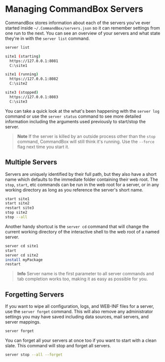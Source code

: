 # Managing CommandBox Servers

CommandBox stores information about each of the servers you've ever started inside `~/.CommandBox/servers.json` so it can remember settings from one run to the next.  You can see an overview of your servers and what state they're in with the `server list` command.  

```bash
server list

site1 (starting)
  https://127.0.0.1:8081
  C:\site1

site1 (running)
  https://127.0.0.1:8082
  C:\site2

site3 (stopped)
  https://127.0.0.1:8083
  C:\site3
```

You can take a quick look at the what's been happening with the `server log` command or use the `server status` command to see more detailed information including the arguments used previously to start/stop the server. 

>**Note** If the server is killed by an outside process other than the `stop` command, CommandBox will still think it's running.  Use the `--force` flag next time you start it.

## Multiple Servers
Servers are uniquely identified by their full path, but they also have a short name which defaults to the immediate folder containing their web root.  The `stop`, `start`, etc commands can be run in the web root for a server, or in any working directory as long as you reference the server's short name.

```bash
start site1
start site2
restart site3
stop site2
stop --all
```

Another handy shortcut is the `server cd` command that will change the current working directory of the interactive shell to the web root of a named server.

```bash
server cd site1
start
server cd site2
install myPackage
restart
```

>**Info** Server name is the first parameter to all server commands and tab completion works too, making it as easy as possible for you.


## Forgetting Servers
If you want to wipe all configuration, logs, and WEB-INF files for a server, use the `server forget` command.  This will also remove any administrator settings you may have saved including data sources, mail servers, and server mappings.

```bash
server forget
```

You can forget all your servers at once too if you want to start with a clean slate.  This command will stop and forget all servers.

```bash
server stop --all --forget
```



